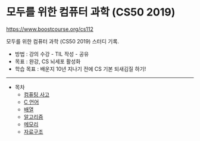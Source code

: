 # **모두를 위한 컴퓨터 과학 (CS50 2019)**

https://www.boostcourse.org/cs112

모두를 위한 컴퓨터 과학 (CS50 2019) 스터디 기록.

- 방법 : 강의 수강 - TIL 작성 - 공유
- 목표 : 완강, CS 뇌세포 활성화
- 학습 목표 : 배운지 10년 지나기 전에 CS 기본 되새김질 하기!
---

- 목차
  - [컴퓨팅 사고](./01_Computational_Thinking.md)
  - [C 언어](./02_C_Programming_language.md)
  - [배열](./03_Arrays.md)
  - [알고리즘](04_Algorithms.md)
  - [메모리](05_Memory.md)
  - [자료구조](06_Data_structures.md)

